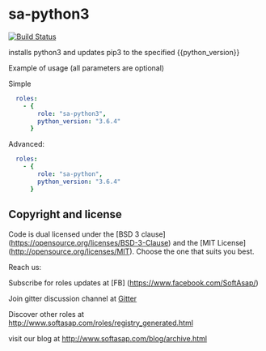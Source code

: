 sa-python3
==========

[![Build Status](https://travis-ci.org/softasap/sa-python3.svg?branch=master)](https://travis-ci.org/softasap/sa-python3)

installs python3 and updates pip3 to the specified {{python_version}}

Example of usage (all parameters are optional)

Simple

```YAML
  roles:
    - {
        role: "sa-python3",
        python_version: "3.6.4"
      }
```

Advanced:

```YAML
  roles:
    - {
        role: "sa-python",
        python_version: "3.6.4"
      }
```

Copyright and license
---------------------

Code is dual licensed under the [BSD 3 clause] (https://opensource.org/licenses/BSD-3-Clause) and the [MIT License] (http://opensource.org/licenses/MIT). Choose the one that suits you best.

Reach us:

Subscribe for roles updates at [FB] (https://www.facebook.com/SoftAsap/)

Join gitter discussion channel at [Gitter](https://gitter.im/softasap)

Discover other roles at  http://www.softasap.com/roles/registry_generated.html

visit our blog at http://www.softasap.com/blog/archive.html
